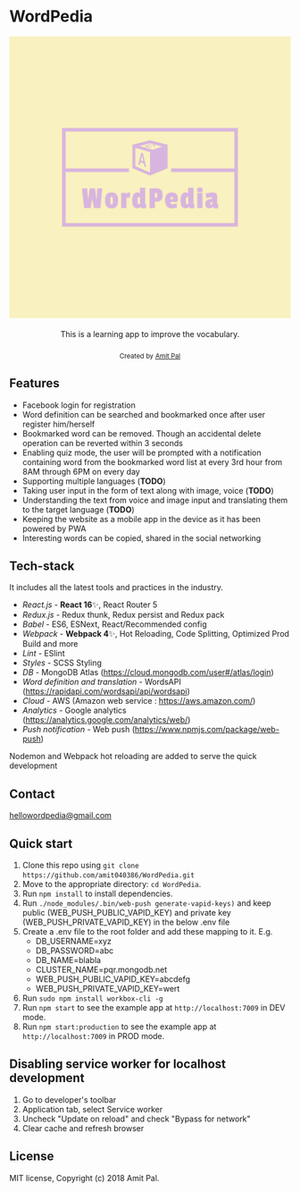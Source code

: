 <h1>WordPedia</h1>

<div align="center">
  <img src="app/images/logos/WordPedia-512x512.png" />
</div>

<br />

<div align="center">This is a learning app to improve the vocabulary.</div>

<br />

<div align="center">
  <sub>Created by <a href="https://www.linkedin.com/in/amit-pal-0241423a/">Amit Pal</a></sub>
</div>

## Features

- Facebook login for registration
- Word definition can be searched and bookmarked once after user register him/herself
- Bookmarked word can be removed. Though an accidental delete operation can be reverted within 3 seconds
- Enabling quiz mode, the user will be prompted with a notification containing word from the bookmarked word list at every 3rd hour from 8AM through 6PM on every day
- Supporting multiple languages (**TODO**)
- Taking user input in the form of text along with image, voice (**TODO**)
- Understanding the text from voice and image input and translating them to the target language (**TODO**)
- Keeping the website as a mobile app in the device as it has been powered by PWA
- Interesting words can be copied, shared in the social networking

## Tech-stack

It includes all the latest tools and practices in the industry.

- _React.js_ - **React 16**✨, React Router 5
- _Redux.js_ - Redux thunk, Redux persist and Redux pack
- _Babel_ - ES6, ESNext, React/Recommended config
- _Webpack_ - **Webpack 4**✨, Hot Reloading, Code Splitting, Optimized Prod Build and more
- _Lint_ - ESlint
- _Styles_ - SCSS Styling
- _DB_ - MongoDB Atlas (https://cloud.mongodb.com/user#/atlas/login)
- _Word definition and translation_  - WordsAPI (https://rapidapi.com/wordsapi/api/wordsapi)
- _Cloud_ - AWS (Amazon web service : https://aws.amazon.com/)
- _Analytics_ - Google analytics (https://analytics.google.com/analytics/web/)
- _Push notification_ - Web push (https://www.npmjs.com/package/web-push)

Nodemon and Webpack hot reloading are added to serve the quick development

## Contact ##
hellowordpedia@gmail.com

## Quick start

1. Clone this repo using `git clone https://github.com/amit040386/WordPedia.git`
2. Move to the appropriate directory: `cd WordPedia`.<br />
3. Run `npm install` to install dependencies.<br />
4. Run `./node_modules/.bin/web-push generate-vapid-keys)` and keep public (WEB_PUSH_PUBLIC_VAPID_KEY) and private key (WEB_PUSH_PRIVATE_VAPID_KEY) in the below .env file
4. Create a .env file to the root folder and add these mapping to it. E.g.
    - DB_USERNAME=xyz
    - DB_PASSWORD=abc
    - DB_NAME=blabla
    - CLUSTER_NAME=pqr.mongodb.net
    - WEB_PUSH_PUBLIC_VAPID_KEY=abcdefg
    - WEB_PUSH_PRIVATE_VAPID_KEY=wert
5. Run `sudo npm install workbox-cli -g`
6. Run `npm start` to see the example app at `http://localhost:7009` in DEV mode.
7. Run `npm start:production` to see the example app at `http://localhost:7009` in PROD mode.

## Disabling service worker for localhost development ##

1. Go to developer's toolbar
2. Application tab, select Service worker
3. Uncheck "Update on reload" and check "Bypass for network"
4. Clear cache and refresh browser

## License

MIT license, Copyright (c) 2018 Amit Pal.
